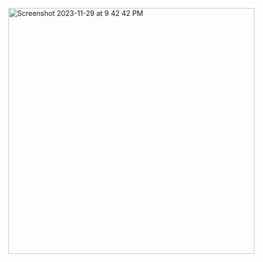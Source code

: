 [comment]: <img width="668" alt="test" src="https://github.com/TCNJ-SE/ArmInArm-F23/assets/91216718/6875d318-d3b4-4a8f-9fc1-7b3eda5e61c4">
<img width="494" alt="Screenshot 2023-11-29 at 9 42 42 PM" src="https://github.com/TCNJ-SE/ArmInArm-F23/assets/94715022/a84324f9-152b-4d45-9337-ca3e50348422">
